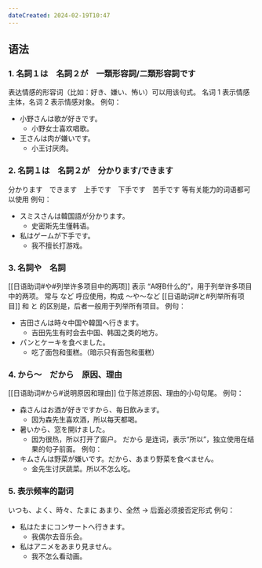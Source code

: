 ```yaml
---
dateCreated: 2024-02-19T10:47
---
```

## 语法
### 1. 名詞１は　名詞２が　一類形容詞/二類形容詞です
表达情感的形容词（比如：好き、嫌い、怖い）可以用该句式。
名词 1 表示情感主体，名词 2 表示情感对象。
例句：
- 小野さんは歌が好きです。
	- 小野女士喜欢唱歌。
- 王さんは肉が嫌いです。
	- 小王讨厌肉。
### 2. 名詞１は　名詞２が　分かります/できます
分かります　できます　上手です　下手です　苦手です 等有关能力的词语都可以使用
例句：
- スミスさんは韓国語が分かります。
	- 史密斯先生懂韩语。
- 私はゲームが下手です。
	- 我不擅长打游戏。
### 3. 名詞や　名詞
[[日语助词#や#列举许多项目中的两项]]
表示 “A呀B什么的”，用于列举许多项目中的两项。
常与 など 呼应使用，构成 〜や〜など
[[日语助词#と#列举所有项目]]
和 と 的区别是，后者一般用于列举所有项目。
例句：
- 吉田さんは時々中国や韓国へ行きます。
	- 吉田先生有时会去中国、韩国之类的地方。
- パンとケーキを食べました。
	- 吃了面包和蛋糕。（暗示只有面包和蛋糕）
### 4. から〜　だから　原因、理由
[[日语助词#から#说明原因和理由]]
位于陈述原因、理由的小句句尾。
例句：
- 森さんはお酒が好きですから、毎日飲みます。
	- 因为森先生喜欢酒，所以每天都喝。
- 暑いから、窓を開けました。
	- 因为很热，所以打开了窗户。
だから 是连词，表示“所以”，独立使用在结果的句子前面。
例句：
- キムさんは野菜が嫌いです。だから、あまり野菜を食べません。
	- 金先生讨厌蔬菜。所以不怎么吃。
### 5. 表示频率的副词
いつも、よく、時々、たまに
あまり、全然 -> 后面必须接否定形式
例句：
- 私はたまにコンサートへ行きます。
	- 我偶尔去音乐会。
- 私はアニメをあまり見ません。
	- 我不怎么看动画。

